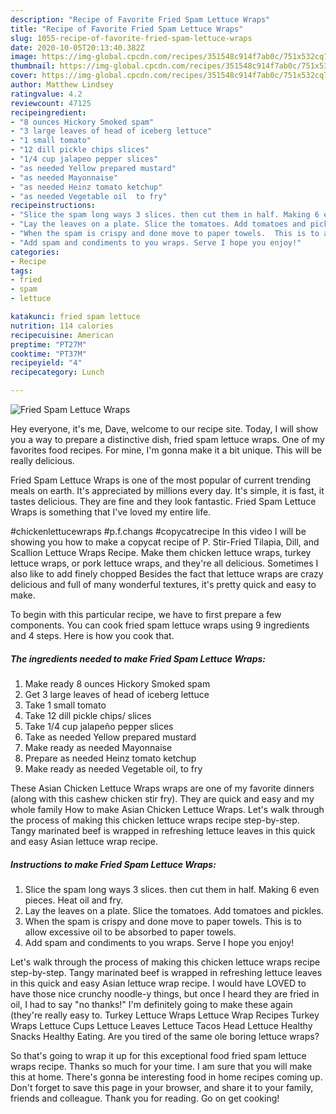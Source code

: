 ```yaml
---
description: "Recipe of Favorite Fried Spam Lettuce Wraps"
title: "Recipe of Favorite Fried Spam Lettuce Wraps"
slug: 1055-recipe-of-favorite-fried-spam-lettuce-wraps
date: 2020-10-05T20:13:40.382Z
image: https://img-global.cpcdn.com/recipes/351548c914f7ab0c/751x532cq70/fried-spam-lettuce-wraps-recipe-main-photo.jpg
thumbnail: https://img-global.cpcdn.com/recipes/351548c914f7ab0c/751x532cq70/fried-spam-lettuce-wraps-recipe-main-photo.jpg
cover: https://img-global.cpcdn.com/recipes/351548c914f7ab0c/751x532cq70/fried-spam-lettuce-wraps-recipe-main-photo.jpg
author: Matthew Lindsey
ratingvalue: 4.2
reviewcount: 47125
recipeingredient:
- "8 ounces Hickory Smoked spam"
- "3 large leaves of head of iceberg lettuce"
- "1 small tomato"
- "12 dill pickle chips slices"
- "1/4 cup jalapeo pepper slices"
- "as needed Yellow prepared mustard"
- "as needed Mayonnaise"
- "as needed Heinz tomato ketchup"
- "as needed Vegetable oil  to fry"
recipeinstructions:
- "Slice the spam long ways 3 slices. then cut them in half. Making 6 even pieces. Heat oil and fry."
- "Lay the leaves on a plate. Slice the tomatoes. Add tomatoes and pickles."
- "When the spam is crispy and done move to paper towels.  This is to allow excessive oil to be absorbed to paper towels."
- "Add spam and condiments to you wraps. Serve I hope you enjoy!"
categories:
- Recipe
tags:
- fried
- spam
- lettuce

katakunci: fried spam lettuce 
nutrition: 114 calories
recipecuisine: American
preptime: "PT27M"
cooktime: "PT37M"
recipeyield: "4"
recipecategory: Lunch

---
```



![Fried Spam Lettuce Wraps](https://img-global.cpcdn.com/recipes/351548c914f7ab0c/751x532cq70/fried-spam-lettuce-wraps-recipe-main-photo.jpg)

Hey everyone, it's me, Dave, welcome to our recipe site. Today, I will show you a way to prepare a distinctive dish, fried spam lettuce wraps. One of my favorites food recipes. For mine, I'm gonna make it a bit unique. This will be really delicious.

Fried Spam Lettuce Wraps is one of the most popular of current trending meals on earth. It's appreciated by millions every day. It's simple, it is fast, it tastes delicious. They are fine and they look fantastic. Fried Spam Lettuce Wraps is something that I've loved my entire life.

#chickenlettucewraps #p.f.changs #copycatrecipe In this video I will be showing you how to make a copycat recipe of P. Stir-Fried Tilapia, Dill, and Scallion Lettuce Wraps Recipe. Make them chicken lettuce wraps, turkey lettuce wraps, or pork lettuce wraps, and they&#39;re all delicious. Sometimes I also like to add finely chopped Besides the fact that lettuce wraps are crazy delicious and full of many wonderful textures, it&#39;s pretty quick and easy to make.


To begin with this particular recipe, we have to first prepare a few components. You can cook fried spam lettuce wraps using 9 ingredients and 4 steps. Here is how you cook that.

<!--inarticleads1-->

##### The ingredients needed to make Fried Spam Lettuce Wraps:

1. Make ready 8 ounces Hickory Smoked spam
1. Get 3 large leaves of head of iceberg lettuce
1. Take 1 small tomato
1. Take 12 dill pickle chips/ slices
1. Take 1/4 cup jalapeño pepper slices
1. Take as needed Yellow prepared mustard
1. Make ready as needed Mayonnaise
1. Prepare as needed Heinz tomato ketchup
1. Make ready as needed Vegetable oil,  to fry


These Asian Chicken Lettuce Wraps wraps are one of my favorite dinners (along with this cashew chicken stir fry). They are quick and easy and my whole family How to make Asian Chicken Lettuce Wraps. Let&#39;s walk through the process of making this chicken lettuce wraps recipe step-by-step. Tangy marinated beef is wrapped in refreshing lettuce leaves in this quick and easy Asian lettuce wrap recipe. 

<!--inarticleads2-->

##### Instructions to make Fried Spam Lettuce Wraps:

1. Slice the spam long ways 3 slices. then cut them in half. Making 6 even pieces. Heat oil and fry.
1. Lay the leaves on a plate. Slice the tomatoes. Add tomatoes and pickles.
1. When the spam is crispy and done move to paper towels.  This is to allow excessive oil to be absorbed to paper towels.
1. Add spam and condiments to you wraps. Serve I hope you enjoy!


Let&#39;s walk through the process of making this chicken lettuce wraps recipe step-by-step. Tangy marinated beef is wrapped in refreshing lettuce leaves in this quick and easy Asian lettuce wrap recipe. I would have LOVED to have those nice crunchy noodle-y things, but once I heard they are fried in oil, I had to say &#34;no thanks!&#34; I&#39;m definitely going to make these again (they&#39;re really easy to. Turkey Lettuce Wraps Lettuce Wrap Recipes Turkey Wraps Lettuce Cups Lettuce Leaves Lettuce Tacos Head Lettuce Healthy Snacks Healthy Eating. Are you tired of the same ole boring lettuce wraps? 

So that's going to wrap it up for this exceptional food fried spam lettuce wraps recipe. Thanks so much for your time. I am sure that you will make this at home. There's gonna be interesting food in home recipes coming up. Don't forget to save this page in your browser, and share it to your family, friends and colleague. Thank you for reading. Go on get cooking!
